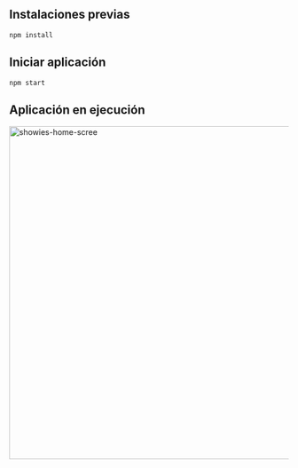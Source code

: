 ## Instalaciones previas
`npm install`

## Iniciar aplicación
`npm start`

## Aplicación en ejecución
<img width="600" alt="showies-home-scree" src="https://github.com/isis3710-uniandes/ISIS3710_202320_S2_E01_Front/assets/69609680/23bd760f-f0ae-47bc-b034-e9c142d89b7f">
